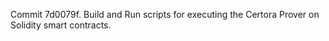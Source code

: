 Commit 7d0079f.                    Build and Run scripts for executing the Certora Prover on Solidity smart contracts.